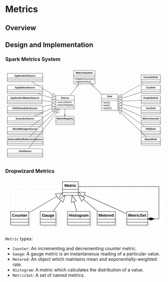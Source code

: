 # Metrics

## Overview


## Design and Implementation
### Spark Metrics System
![spark metrics](spark-metrics.png)


### Dropwizard Metrics

![dropwizard metrics](dropwizard-metrics.png)

`Metric` types:

* `Counter`: An incrementing and decrementing counter metric.
* `Gauge`: A gauge metric is an instantaneous reading of a particular value.
* `Metered`: An object which maintains mean and exponentially-weighted rate.
* `Histogram`: A metric which calculates the distribution of a value.
* `MetricSet`: A set of named metrics.